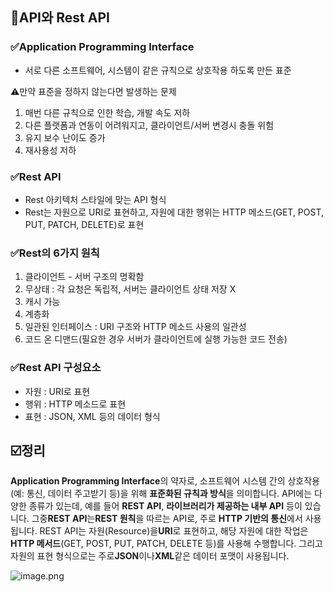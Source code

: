 ## 📖API와 Rest API

### ✅Application Programming Interface

- 서로 다른 소프트웨어, 시스템이 같은 규칙으로 상호작용 하도록 만든 표준

⚠️만약 표준을 정하지 않는다면 발생하는 문제

1. 매번 다른 규칙으로 인한 학습, 개발 속도 저하
2. 다른 플랫폼과 연동이 어려워지고, 클라이언트/서버 변경시 충돌 위험
3. 유지 보수 난이도 증가
4. 재사용성 저하

### ✅Rest API

- Rest 아키텍처 스타일에 맞는 API 형식
- Rest는 자원으로 URI로 표현하고, 자원에 대한 행위는 HTTP 메소드(GET, POST, PUT, PATCH, DELETE)로 표현

### ✅Rest의 6가지 원칙

1. 클라이언트 - 서버 구조의 명확함
2. 무상태 : 각 요청은 독립적, 서버는 클라이언트 상태 저장 X
3. 캐시 가능
4. 계층화
5. 일관된 인터페이스 : URI 구조와 HTTP 메소드 사용의 일관성
6. 코드 온 디맨드(필요한 경우 서버가 클라이언트에 실행 가능한 코드 전송)

### ✅Rest API 구성요소

- 자원 : URI로 표현
- 행위 : HTTP 메소드로 표현
- 표현 : JSON, XML 등의 데이터 형식

## ☑️정리

**Application Programming Interface**의 약자로, 소프트웨어 시스템 간의 상호작용(예: 통신, 데이터 주고받기 등)을 위해 **표준화된 규칙과 방식**을 의미합니다. API에는 다양한 종류가 있는데, 예를 들어 **REST API**, **라이브러리가 제공하는 내부 API** 등이 있습니다. 그중**REST API**는**REST 원칙**을 따르는 API로, 주로 **HTTP 기반의 통신**에서 사용됩니다. REST API는 자원(Resource)을**URI**로 표현하고, 해당 자원에 대한 작업은 **HTTP 메서드**(GET, POST, PUT, PATCH, DELETE 등)를 사용해 수행합니다. 그리고 자원의 표현 형식으로는 주로**JSON**이나**XML**같은 데이터 포맷이 사용됩니다.

![image.png](attachment:cbe35081-c2a9-4064-89d7-0e85f50dcf06:image.png)